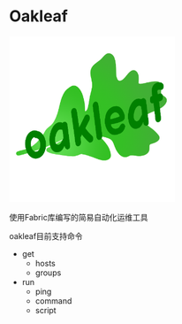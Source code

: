 # Oakleaf
![](./logo.png)

使用Fabric库编写的简易自动化运维工具

oakleaf目前支持命令
- get
  - hosts
  - groups
- run
  - ping
  - command
  - script
